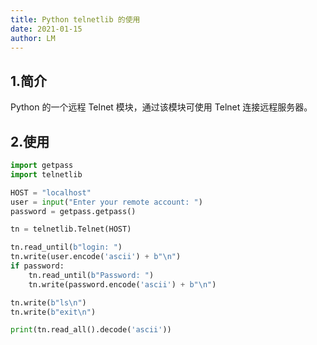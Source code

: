 ```yaml
---
title: Python telnetlib 的使用
date: 2021-01-15
author: LM
---
```


## 1.简介

Python 的一个远程 Telnet 模块，通过该模块可使用 Telnet 连接远程服务器。

## 2.使用

```python
import getpass
import telnetlib

HOST = "localhost"
user = input("Enter your remote account: ")
password = getpass.getpass()

tn = telnetlib.Telnet(HOST)

tn.read_until(b"login: ")
tn.write(user.encode('ascii') + b"\n")
if password:
    tn.read_until(b"Password: ")
    tn.write(password.encode('ascii') + b"\n")

tn.write(b"ls\n")
tn.write(b"exit\n")

print(tn.read_all().decode('ascii'))
```
